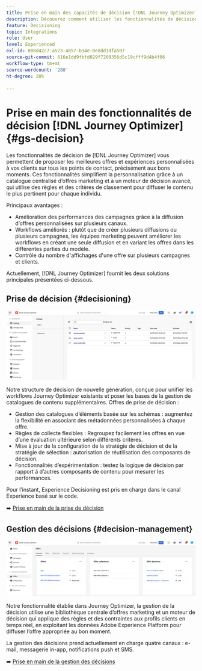```yaml
---
title: Prise en main des capacités de décision [!DNL Journey Optimizer]
description: Découvrez comment utiliser les fonctionnalités de décision  [!DNL Journey Optimizer] .
feature: Decisioning
topic: Integrations
role: User
level: Experienced
exl-id: 008d42c7-a523-4857-b34e-0e8dd1dfa507
source-git-commit: 616e1dd9fbfd029f7209356d5c19cfff9d4b4f06
workflow-type: tm+mt
source-wordcount: '288'
ht-degree: 20%

---
```


# Prise en main des fonctionnalités de décision [!DNL Journey Optimizer] {#gs-decision}

Les fonctionnalités de décision de [!DNL Journey Optimizer] vous permettent de proposer les meilleures offres et expériences personnalisées à vos clients sur tous les points de contact, précisément aux bons moments. Ces fonctionnalités simplifient la personnalisation grâce à un catalogue centralisé d’offres marketing et à un moteur de décision avancé, qui utilise des règles et des critères de classement pour diffuser le contenu le plus pertinent pour chaque individu.

Principaux avantages :

* Amélioration des performances des campagnes grâce à la diffusion d’offres personnalisées sur plusieurs canaux.
* Workflows améliorés : plutôt que de créer plusieurs diffusions ou plusieurs campagnes, les équipes marketing peuvent améliorer les workflows en créant une seule diffusion et en variant les offres dans les différentes parties du modèle.
* Contrôle du nombre d&#39;affichages d&#39;une offre sur plusieurs campagnes et clients.

Actuellement, [!DNL Journey Optimizer] fournit les deux solutions principales présentées ci-dessous.

## Prise de décision {#decisioning}

![](assets/gs-decisioning.png)

Notre structure de décision de nouvelle génération, conçue pour unifier les workflows Journey Optimizer existants et poser les bases de la gestion de catalogues de contenu supplémentaires. Offres de prise de décision :

* Gestion des catalogues d’éléments basée sur les schémas : augmentez la flexibilité en associant des métadonnées personnalisées à chaque offre.
* Règles de collecte flexibles : Regroupez facilement les offres en vue d’une évaluation ultérieure selon différents critères.
* Mise à jour de la configuration de la stratégie de décision et de la stratégie de sélection : autorisation de réutilisation des composants de décision.
* Fonctionnalités d’expérimentation : testez la logique de décision par rapport à d’autres composants de contenu pour mesurer les performances.

Pour l’instant, Experience Decisioning est pris en charge dans le canal Experience basé sur le code.

➡️ [Prise en main de la prise de décision](../experience-decisioning/gs-experience-decisioning.md)

## Gestion des décisions {#decision-management}

![](assets/gs-decision-management.png)

Notre fonctionnalité établie dans Journey Optimizer, la gestion de la décision utilise une bibliothèque centrale d’offres marketing et un moteur de décision qui applique des règles et des contraintes aux profils clients en temps réel, en exploitant les données Adobe Experience Platform pour diffuser l’offre appropriée au bon moment.

La gestion des décisions prend actuellement en charge quatre canaux : e-mail, messagerie in-app, notifications push et SMS.

➡️ [Prise en main de la gestion des décisions](../offers/get-started/starting-offer-decisioning.md)
